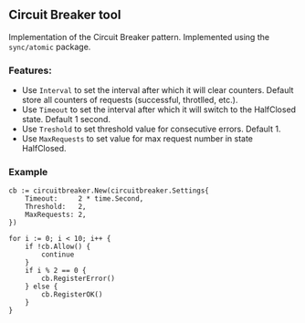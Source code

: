 ## Circuit Breaker tool
Implementation of the Circuit Breaker pattern. Implemented using the `sync/atomic` package.

### Features:
* Use `Interval` to set the interval after which it will clear counters. Default store all counters of requests (successful, throtlled, etc.).
* Use `Timeout` to set the interval after which it will switch to the HalfClosed state. Default 1 second.
* Use `Treshold` to set threshold value for consecutive errors. Default 1.
* Use `MaxRequests` to set value for max request number in state HalfClosed.

### Example
```
cb := circuitbreaker.New(circuitbreaker.Settings{
    Timeout:     2 * time.Second,
    Threshold:   2,
    MaxRequests: 2,
})

for i := 0; i < 10; i++ {
    if !cb.Allow() {
        continue
    }
    if i % 2 == 0 {
        cb.RegisterError()
    } else {
        cb.RegisterOK()
    }
}
```